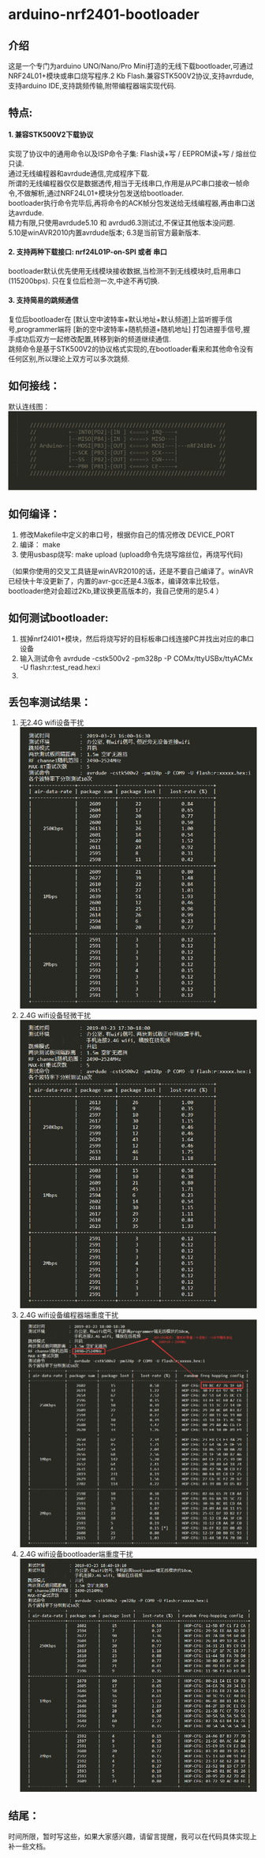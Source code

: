 # arduino-nrf2401-bootloader

## 介绍
这是一个专门为arduino UNO/Nano/Pro Mini打造的无线下载bootloader,可通过NRF24L01+模块或串口烧写程序.2 Kb Flash.兼容STK500V2协议,支持avrdude,支持arduino IDE,支持跳频传输,附带编程器端实现代码.     
## 特点:     
#### 1.  兼容STK500V2下载协议    
实现了协议中的通用命令以及ISP命令子集:  Flash读+写 / EEPROM读+写 / 熔丝位只读.    
通过无线编程器和avrdude通信,完成程序下载.       
所谓的无线编程器仅仅是数据透传,相当于无线串口,作用是从PC串口接收一帧命令,不做解析,通过NRF24L01+模块分包发送给bootloader.       
bootloader执行命令完毕后,再将命令的ACK帧分包发送给无线编程器,再由串口送达avrdude.      
精力有限,只使用avrdude5.10 和 avrdud6.3测试过,不保证其他版本没问题.       
5.10是winAVR2010内置avrdude版本;
6.3是当前官方最新版本.
#### 2. 支持两种下载接口: nrf24L01P-on-SPI 或者 串口 
bootloader默认优先使用无线模块接收数据,当检测不到无线模块时,启用串口(115200bps).
只在复位后检测一次,中途不再切换.
#### 3. 支持简易的跳频通信 
复位后bootloader在 [默认空中波特率+默认地址+默认频道]上监听握手信号,programmer端将 [新的空中波特率+随机频道+随机地址] 打包进握手信号,握手成功后双方一起修改配置,转移到新的频道继续通信.      
跳频命令是基于STK500V2的协议格式实现的,在bootloader看来和其他命令没有任何区别,所以理论上双方可以多次跳频.        

## 如何接线：    
默认连线图：      
![默认连线图](doc/bootloader_def_pin_connect.png)    
## 如何编译：    
1. 修改Makefile中定义的串口号，根据你自己的情况修改 DEVICE_PORT       
2. 编译： make              
3. 使用usbasp烧写: make upload (upload命令先烧写熔丝位，再烧写代码)   
      
（如果你使用的交叉工具链是winAVR2010的话，还是不要自己编译了。winAVR已经快十年没更新了，内置的avr-gcc还是4.3版本，编译效率比较低，bootloader绝对会超过2Kb,建议换更高版本的，我自己使用的是5.4 ）          

## 如何测试bootloader:
1. 拔掉nrf24l01+模块，然后将烧写好的目标板串口线连接PC并找出对应的串口设备      
2. 输入测试命令 avrdude -cstk500v2 -pm328p -P COMx/ttyUSBx/ttyACMx -U flash:r:test_read.hex:i        
3. 
## 丢包率测试结果：    
1. 无2.4G wifi设备干扰    
![](doc/pack_loss_rate_test_no_wifi_dev_near.png)
2. 2.4G wifi设备轻微干扰    
![](doc/pack_loss_rate_test_wifi_dev_middle.png)      
3. 2.4G wifi设备编程器端重度干扰
![](doc/pack_loss_rate_test_wifi_dev_near_prog.png)     
4. 2.4G wifi设备bootloader端重度干扰      
![](doc/pack_loss_rate_test_wifi_dev_near_boot.png)


## 结尾：    
时间所限，暂时写这些，如果大家感兴趣，请留言提醒，我可以在代码具体实现上补一些文档。

